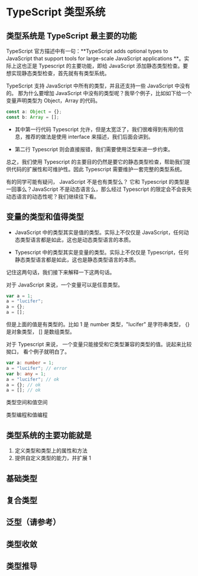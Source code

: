 # TypeScript 类型系统

## 类型系统是 TypeScript 最主要的功能

TypeScript 官方描述中有一句：**TypeScript adds optional types to JavaScript that support tools for large-scale JavaScript applications **。实际上这也正是 Typescript 的主要功能，即给 JavaScript 添加静态类型检查。要想实现静态类型检查，首先就有有类型系统。

TypeScript 支持 JavaScript 中所有的类型，并且还支持一些 JavaScript 中没有的。 那为什么要增加 JavaScript 中没有的类型呢？我举个例子，比如如下给一个变量声明类型为 Object，Array 的代码。

```ts
const a: Object = {};
const b: Array = [];
```

- 其中第一行代码 Typescript 允许，但是太宽泛了，我们很难得到有用的信息，推荐的做法是使用 interface 来描述，我们后面会讲到。

- 第二行 Typescript 则会直接报错，我们需要使用泛型来进一步约束。

总之，我们使用 Typescript 的主要目的仍然是要它的静态类型检查，帮助我们提供代码的扩展性和可维护性。因此 Typescript 需要维护一套完整的类型系统。

有的同学可能有疑问， JavaScript 不是也有类型么？ 它和 Typescript 的类型是一回事么？JavaScript 不是动态语言么，那么经过 Typescript 的限定会不会丧失动态语言的动态性呢？我们继续往下看。

## 变量的类型和值得类型

- JavaScript 中的类型其实是值的类型。实际上不仅仅是 JavaScript，任何动态类型语言都是如此，这也是动态类型语言的本质。

- Typescript 中的类型其实是变量的类型。实际上不仅仅是 Typescript，任何静态类型语言都是如此，这也是静态类型语言的本质。

记住这两句话，我们接下来解释一下这两句话。

对于 JavaScript 来说，一个变量可以是任意类型。

```js
var a = 1;
a = "lucifer";
a = {};
a = [];
```

但是上面的值是有类型的。比如 1 是 number 类型，"lucifer" 是字符串类型， {} 是对象类型， [] 是数组类型。

对于 Typescript 来说， 一个变量只能接受和它类型兼容的类型的值。说起来比较拗口， 看个例子就明白了。

```ts
var a: number = 1;
a = "lucifer"; // error
var b: any = 1;
a = "lucifer"; // ok
a = {}; // ok
a = []; // ok
```

类型空间和值空间

类型编程和值编程

## 类型系统的主要功能就是

1. 定义类型和类型上的属性和方法
2. 提供自定义类型的能力，并扩展 1

## 基础类型

## 复合类型

## 泛型（请参考）

## 类型收敛

## 类型推导
